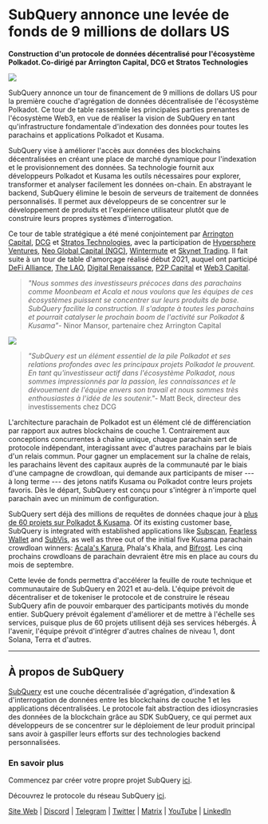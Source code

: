 # SubQuery annonce une levée de fonds de 9 millions de dollars US

**Construction d'un protocole de données décentralisé pour l'écosystème Polkadot. Co-dirigé par Arrington Capital, DCG et Stratos Technologies**

![](https://cdn-images-1.medium.com/max/1600/0*PR4oqrB9Am03VseR)

SubQuery annonce un tour de financement de 9 millions de dollars US pour la première couche d'agrégation de données décentralisée de l'écosystème Polkadot. Ce tour de table rassemble les principales parties prenantes de l'écosystème Web3, en vue de réaliser la vision de SubQuery en tant qu'infrastructure fondamentale d'indexation des données pour toutes les parachains et applications Polkadot et Kusama.

SubQuery vise à améliorer l'accès aux données des blockchains décentralisées en créant une place de marché dynamique pour l'indexation et le provisionnement des données. Sa technologie fournit aux développeurs Polkadot et Kusama les outils nécessaires pour explorer, transformer et analyser facilement les données on-chain. En abstrayant le backend, SubQuery élimine le besoin de serveurs de traitement de données personnalisés. Il permet aux développeurs de se concentrer sur le développement de produits et l'expérience utilisateur plutôt que de construire leurs propres systèmes d'interrogation.

Ce tour de table stratégique a été mené conjointement par [Arrington Capital](https://arringtonxrpcapital.com/), [DCG](https://dcg.co/) et [Stratos Technologies](https://www.stratoslp.com/), avec la participation de [Hypersphere Ventures](https://hypersphere.ventures/), [Neo Global Capital (NGC)](http://ngc.fund/), [Wintermute](https://www.wintermute.com/) et [Skynet Trading](http://skynettrading.com/). Il fait suite à un tour de table d'amorçage réalisé début 2021, auquel ont participé [DeFi Alliance](https://defialliance.co/), [The LAO](https://www.thelao.io/), [Digital Renaissance](https://drf.ee/), [P2P Capital](https://www.p2pcap.com/) et [Web3 Capital](https://web3.capital/).

> *"Nous sommes des investisseurs précoces dans des parachains comme Moonbeam et Acala et nous voulons que les équipes de ces écosystèmes puissent se concentrer sur leurs produits de base. SubQuery facilite la construction. Il s'adapte à toutes les parachains et pourrait catalyser le prochain boom de l'activité sur Polkadot & Kusama"*- Ninor Mansor, partenaire chez Arrington Capital

![](https://cdn-images-1.medium.com/max/1600/1*j4VHuY_BgjkYv_bQ6_DmcQ.gif)

> *"SubQuery est un élément essentiel de la pile Polkadot et ses relations profondes avec les principaux projets Polkadot le prouvent. En tant qu'investisseur actif dans l'écosystème Polkadot, nous sommes impressionnés par la passion, les connaissances et le dévouement de l'équipe envers son travail et nous sommes très enthousiastes à l'idée de les soutenir."*- Matt Beck, directeur des investissements chez DCG

L'architecture parachain de Polkadot est un élément clé de différenciation par rapport aux autres blockchains de couche 1. Contrairement aux conceptions concurrentes à chaîne unique, chaque parachain sert de protocole indépendant, interagissant avec d'autres parachains par le biais d'un relais commun. Pour gagner un emplacement sur la chaîne de relais, les parachains lèvent des capitaux auprès de la communauté par le biais d'une campagne de crowdloan, qui demande aux participants de miser --- à long terme --- des jetons natifs Kusama ou Polkadot contre leurs projets favoris. Dès le départ, SubQuery est conçu pour s'intégrer à n'importe quel parachain avec un minimum de configuration.

SubQuery sert déjà des millions de requêtes de données chaque jour à [plus de 60 projets sur Polkadot & Kusama](https://explorer.subquery.network/). Of its existing customer base, SubQuery is integrated with established applications like [Subscan](../customer_announcements/20210901-Subscans-Multi-Signature-Tool.md), [Fearless Wallet](https://explorer.subquery.network/subquery/ef1rspb/fearless-wallet) and [SubVis](../customer_announcements/20210622-Explore-Kusama-Auctions-with-Subvis.io-and-SubQuery.md), as well as three out of the initial five Kusama parachain crowdloan winners: [Acala's Karura](../customer_announcements/20210819-Karura-Integrates-with-SubQuery-to-Aggregate-and-Serve-DeFi-Data-to-Kusama-Builders.md), Phala's Khala, and [Bifrost](../customer_announcements/20210416-Bifrost-chooses-SubQuery-to-provide-the-data-for-their-new-dApp.md). Les cinq prochains crowdloans de parachain devraient être mis en place au cours du mois de septembre.

Cette levée de fonds permettra d'accélérer la feuille de route technique et communautaire de SubQuery en 2021 et au-delà. L'équipe prévoit de décentraliser et de tokeniser le protocole et de construire le réseau SubQuery afin de pouvoir embarquer des participants motivés du monde entier. SubQuery prévoit également d'améliorer et de mettre à l'échelle ses services, puisque plus de 60 projets utilisent déjà ses services hébergés. À l'avenir, l'équipe prévoit d'intégrer d'autres chaînes de niveau 1, dont Solana, Terra et d'autres.

---

## À propos de SubQuery

[SubQuery](https://subquery.network) est une couche décentralisée d'agrégation, d'indexation & d'interrogation de données entre les blockchains de couche 1 et les applications décentralisées. Le protocole fait abstraction des idiosyncrasies des données de la blockchain grâce au SDK SubQuery, ce qui permet aux développeurs de se concentrer sur le déploiement de leur produit principal sans avoir à gaspiller leurs efforts sur des technologies backend personnalisées.

### En savoir plus

Commencez par créer votre propre projet SubQuery [ici](https://doc.subquery.network/).

Découvrez le protocole du réseau SubQuery [ici](https://static.subquery.network/whitepaper.pdf).

[Site Web](https://subquery.network/) | [Discord](https://discord.com/invite/78zg8aBSMG) | [Telegram](https://t.me/subquerynetwork) | [Twitter](https://twitter.com/subquerynetwork) | [Matrix](https://matrix.to/#/#subquery:matrix.org) | [YouTube](https://www.youtube.com/channel/UCi1a6NUUjegcLHDFLr7CqLw) | [LinkedIn](https://www.linkedin.com/company/subquery)
